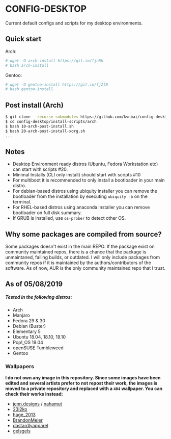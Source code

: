 # CONFIG-DESKTOP

Current default configs and scripts for my desktop environments.

## Quick start

Arch:
```sh
# wget -O arch-install https://git.io/fjn5k
# bash arch-install
```
Gentoo:
```sh
# wget -O gentoo-install https://git.io/fjZlN
# bash gentoo-install
```

## Post install (Arch)

```sh
$ git clone --recurse-submodules https://github.com/kvnbai/config-desktop
$ cd config-desktop/install-scripts/arch
$ bash 10-arch-post-install.sh
$ bash 20-arch-post-install-xorg.sh
...
```

## Notes
* Desktop Environment ready distros (Ubuntu, Fedora Workstation etc) can start with scripts #20.
* Minimal Installs (CLI only install) should start with scripts #10
* For multiboot it is recommended to only install a bootloader in your main distro.
* For debian-based distros using ubiquity installer you can remove the bootloader from the installation by executing `ubiquity -b` on the terminal.
* For RHEL-based distros using anaconda installer you can remove bootloader on full disk summary.
* If GRUB is installed, use `os-prober` to detect other OS.

## Why some packages are compiled from source?
Some packages doesn't exist in the main REPO. If the package exist on community maintained repos, there is a chance that the package is unmaintaned, failing builds, or outdated. I will only include packages from community repos if it is maintained by the authors/contributors of the software. As of now, AUR is the only community maintained repo that I trust.

## As of 05/08/2019
##### Tested in the following distros:
* Arch
* Manjaro
* Fedora 29 & 30
* Debian (Buster)
* Elementary 5
* Ubuntu 18.04, 18.10, 19.10
* Pop!_OS 19.04
* openSUSE Tumbleweed
* Gentoo

### Wallpapers
**I do not own any image in this repository. Since some images have been edited and several artists prefer to not repost their work, the images is moved to a private repository and replaced with a `404` wallpaper. You can check their works instead:**

* [jenn.designs](https://www.instagram.com/jenn.designs/) / [nahamut](https://www.instagram.com/nahamut/)
* [23i2ko](https://www.instagram.com/23i2ko/)
* [hage_2013](https://twitter.com/hage_2013/)
* [BrandonMeier](https://www.behance.net/BrandonMeier)
* [dastardlyapparel](https://www.instagram.com/dastardlyapparel/)
* [gelsgels](https://www.deviantart.com/gelsgels/)
